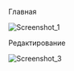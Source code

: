 Главная

![Screenshot_1](https://user-images.githubusercontent.com/111509370/226926205-4b5fe1a6-8619-4c3e-acca-d430da56d6db.png)

Редактирование

![Screenshot_3](https://user-images.githubusercontent.com/111509370/226926254-3b89c6b7-4748-4a1c-9e7c-d2088b5ac5b2.png)
